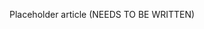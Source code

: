 <!--
title: "Remediating Vulnerabilities"
description: "Overview of remediating vulnerabilities"
tags: "assessment remediate vulnerability quick start guide"
-->

Placeholder article (NEEDS TO BE WRITTEN)